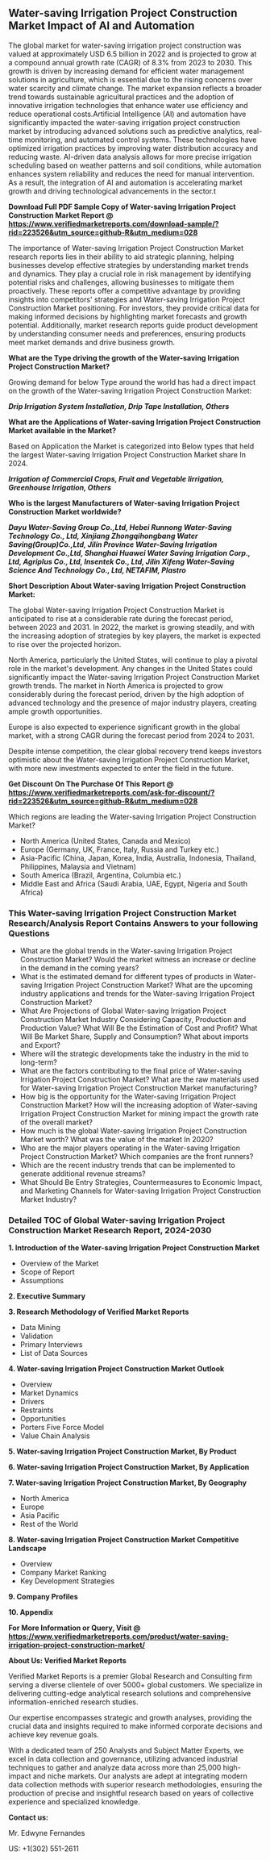 <h2>Water-saving Irrigation Project Construction Market Impact of AI and Automation</h2>The global market for water-saving irrigation project construction was valued at approximately USD 6.5 billion in 2022 and is projected to grow at a compound annual growth rate (CAGR) of 8.3% from 2023 to 2030. This growth is driven by increasing demand for efficient water management solutions in agriculture, which is essential due to the rising concerns over water scarcity and climate change. The market expansion reflects a broader trend towards sustainable agricultural practices and the adoption of innovative irrigation technologies that enhance water use efficiency and reduce operational costs.Artificial Intelligence (AI) and automation have significantly impacted the water-saving irrigation project construction market by introducing advanced solutions such as predictive analytics, real-time monitoring, and automated control systems. These technologies have optimized irrigation practices by improving water distribution accuracy and reducing waste. AI-driven data analysis allows for more precise irrigation scheduling based on weather patterns and soil conditions, while automation enhances system reliability and reduces the need for manual intervention. As a result, the integration of AI and automation is accelerating market growth and driving technological advancements in the sector.t</p><p id="" class=""><strong>Download Full PDF Sample Copy of Water-saving Irrigation Project Construction Market Report @ <a href="https://www.verifiedmarketreports.com/download-sample/?rid=223526&utm_source=github-R&utm_medium=028" target="_blank">https://www.verifiedmarketreports.com/download-sample/?rid=223526&utm_source=github-R&utm_medium=028</a></strong></p><p>The importance of&nbsp;Water-saving Irrigation Project Construction Market research reports lies in their ability to aid strategic planning, helping businesses develop effective strategies by understanding market trends and dynamics. They play a crucial role in risk management by identifying potential risks and challenges, allowing businesses to mitigate them proactively. These reports offer a competitive advantage by providing insights into competitors' strategies and Water-saving Irrigation Project Construction Market positioning. For investors, they provide critical data for making informed decisions by highlighting market forecasts and growth potential. Additionally, market research reports guide product development by understanding consumer needs and preferences, ensuring products meet market demands and drive business growth.</p><p><strong>What are the&nbsp;Type driving the growth of the Water-saving Irrigation Project Construction Market?</strong></p><p id="" class="">Growing demand for below Type around the world has had a direct impact on the growth of the Water-saving Irrigation Project Construction Market:</p><em><strong>Drip Irrigation System Installation, Drip Tape Installation, Others</strong></em></p><strong>What are the&nbsp;Applications&nbsp;of Water-saving Irrigation Project Construction Market available in the Market?</strong></p><p id="" class="">Based on Application the Market is categorized into Below types that held the largest Water-saving Irrigation Project Construction Market share In 2024.</p><em><strong>Irrigation of Commercial Crops, Fruit and Vegetable Iirrigation, Greenhouse Irrigation, Others</strong></em></p><strong>Who is the largest Manufacturers of Water-saving Irrigation Project Construction Market worldwide?</strong></p><p><em><strong>Dayu Water-Saving Group Co.,Ltd, Hebei Runnong Water-Saving Technology Co., Ltd, Xinjiang Zhongqihongbang Water Saving(Group)Co.,Ltd, Jilin Province Water-Saving Irrigation Development Co.,Ltd, Shanghai Huawei Water Saving Irrigation Corp., Ltd, Agriplus Co., Ltd, Insentek Co., Ltd, Jilin Xifeng Water-Saving Science And Technology Co., Ltd, NETAFIM, Plastro</strong></em></p><p id="" class=""><strong>Short Description About Water-saving Irrigation Project Construction Market:</strong></p><p>The global Water-saving Irrigation Project Construction Market is anticipated to rise at a considerable rate during the forecast period, between 2023 and 2031. In 2022, the market is growing steadily, and with the increasing adoption of strategies by key players, the market is expected to rise over the projected horizon.</p><p>North America, particularly the United States, will continue to play a pivotal role in the market's development. Any changes in the United States could significantly impact the Water-saving Irrigation Project Construction Market growth trends. The market in North America is projected to grow considerably during the forecast period, driven by the high adoption of advanced technology and the presence of major industry players, creating ample growth opportunities.</p><p>Europe is also expected to experience significant growth in the global market, with a strong CAGR during the forecast period from 2024 to 2031.</p><p>Despite intense competition, the clear global recovery trend keeps investors optimistic about the Water-saving Irrigation Project Construction Market, with more new investments expected to enter the field in the future.</p><p id="" class=""><strong>Get Discount On The Purchase Of This Report @ <a href="https://www.verifiedmarketreports.com/ask-for-discount/?rid=223526&utm_source=github-R&utm_medium=028" target="_blank">https://www.verifiedmarketreports.com/ask-for-discount/?rid=223526&utm_source=github-R&utm_medium=028</a></strong></p>Which regions are leading the Water-saving Irrigation Project Construction Market?</p><ul><li>North America (United States, Canada and Mexico)</li><li>Europe (Germany, UK, France, Italy, Russia and Turkey etc.)</li><li>Asia-Pacific (China, Japan, Korea, India, Australia, Indonesia, Thailand, Philippines, Malaysia and Vietnam)</li><li>South America (Brazil, Argentina, Columbia etc.)</li><li>Middle East and Africa (Saudi Arabia, UAE, Egypt, Nigeria and South Africa)</li></ul><h3 id="" class="">This Water-saving Irrigation Project Construction Market Research/Analysis Report Contains Answers to your following Questions</h3><ul><li>What are the global trends in the Water-saving Irrigation Project Construction Market? Would the market witness an increase or decline in the demand in the coming years?</li><li>What is the estimated demand for different types of products in Water-saving Irrigation Project Construction Market? What are the upcoming industry applications and trends for the Water-saving Irrigation Project Construction Market?</li><li>What Are Projections of Global Water-saving Irrigation Project Construction Market Industry Considering Capacity, Production and Production Value? What Will Be the Estimation of Cost and Profit? What Will Be Market Share, Supply and Consumption? What about imports and Export?</li><li>Where will the strategic developments take the industry in the mid to long-term?</li><li>What are the factors contributing to the final price of Water-saving Irrigation Project Construction Market? What are the raw materials used for Water-saving Irrigation Project Construction Market manufacturing?</li><li>How big is the opportunity for the Water-saving Irrigation Project Construction Market? How will the increasing adoption of Water-saving Irrigation Project Construction Market for mining impact the growth rate of the overall market?</li><li>How much is the global Water-saving Irrigation Project Construction Market worth? What was the value of the market In 2020?</li><li>Who are the major players operating in the Water-saving Irrigation Project Construction Market? Which companies are the front runners?</li><li>Which are the recent industry trends that can be implemented to generate additional revenue streams?</li><li>What Should Be Entry Strategies, Countermeasures to Economic Impact, and Marketing Channels for Water-saving Irrigation Project Construction Market Industry?</li></ul><h3 id="" class="">Detailed TOC of Global Water-saving Irrigation Project Construction Market Research Report, 2024-2030</h3><p id="" class=""><strong>1. Introduction of the Water-saving Irrigation Project Construction Market</strong></p><ul><li>Overview of the Market</li><li>Scope of Report</li><li>Assumptions</li></ul><p id="" class=""><strong>2. Executive Summary</strong></p><p id="" class=""><strong>3. Research Methodology of Verified Market Reports</strong></p><ul><li>Data Mining</li><li>Validation</li><li>Primary Interviews</li><li>List of Data Sources</li></ul><p id="" class=""><strong>4. Water-saving Irrigation Project Construction Market Outlook</strong></p><ul><li>Overview</li><li>Market Dynamics</li><li>Drivers</li><li>Restraints</li><li>Opportunities</li><li>Porters Five Force Model</li><li>Value Chain Analysis</li></ul><p id="" class=""><strong>5. Water-saving Irrigation Project Construction Market, By Product</strong></p><p id="" class=""><strong>6. Water-saving Irrigation Project Construction Market, By Application</strong></p><p id="" class=""><strong>7. Water-saving Irrigation Project Construction Market, By Geography</strong></p><ul><li>North America</li><li>Europe</li><li>Asia Pacific</li><li>Rest of the World</li></ul><p id="" class=""><strong>8. Water-saving Irrigation Project Construction Market Competitive Landscape</strong></p><ul><li>Overview</li><li>Company Market Ranking</li><li>Key Development Strategies</li></ul><p id="" class=""><strong>9. Company Profiles</strong></p><p id="" class=""><strong>10. Appendix</strong></p><p id="" class=""><strong>For More Information or Query, Visit @ <a href="https://www.verifiedmarketreports.com/product/water-saving-irrigation-project-construction-market/" target="_blank">https://www.verifiedmarketreports.com/product/water-saving-irrigation-project-construction-market/</a></strong></p><p id="" class=""><strong>About Us: Verified Market Reports</strong></p><p id="" class="">Verified Market Reports is a premier Global Research and Consulting firm serving a diverse clientele of over 5000+ global customers. We specialize in delivering cutting-edge analytical research solutions and comprehensive information-enriched research studies.</p><p id="" class="">Our expertise encompasses strategic and growth analyses, providing the crucial data and insights required to make informed corporate decisions and achieve key revenue goals.</p><p id="" class="">With a dedicated team of 250 Analysts and Subject Matter Experts, we excel in data collection and governance, utilizing advanced industrial techniques to gather and analyze data across more than 25,000 high-impact and niche markets. Our analysts are adept at integrating modern data collection methods with superior research methodologies, ensuring the production of precise and insightful research based on years of collective experience and specialized knowledge.</p><p id="" class=""><strong>Contact us:</strong></p><p id="" class="">Mr. Edwyne Fernandes</p><p id="" class="">US: +1(302) 551-2611</p>